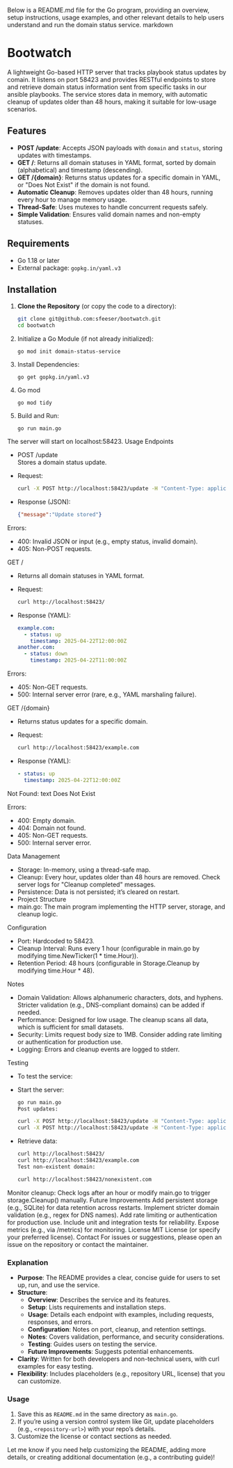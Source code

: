Below is a README.md file for the Go program, providing an overview, setup instructions, usage examples, and other relevant details to help users understand and run the domain status service.
markdown
# Bootwatch

A lightweight Go-based HTTP server that tracks playbook status updates by comain. It listens on port 58423 and provides RESTful endpoints to store and retrieve domain status information sent from specific tasks in our ansible playbooks. The service stores data in memory, with automatic cleanup of updates older than 48 hours, making it suitable for low-usage scenarios.

## Features

- **POST /update**: Accepts JSON payloads with `domain` and `status`, storing updates with timestamps.
- **GET /**: Returns all domain statuses in YAML format, sorted by domain (alphabetical) and timestamp (descending).
- **GET /{domain}**: Returns status updates for a specific domain in YAML, or "Does Not Exist" if the domain is not found.
- **Automatic Cleanup**: Removes updates older than 48 hours, running every hour to manage memory usage.
- **Thread-Safe**: Uses mutexes to handle concurrent requests safely.
- **Simple Validation**: Ensures valid domain names and non-empty statuses.

## Requirements

- Go 1.18 or later
- External package: `gopkg.in/yaml.v3`

## Installation

1. **Clone the Repository** (or copy the code to a directory):

   ``` bash
   git clone git@github.com:sfeeser/bootwatch.git
   cd bootwatch
   ```

2. Initialize a Go Module (if not already initialized):

    ```
    go mod init domain-status-service
    ```
    
4. Install Dependencies:

    ```
    go get gopkg.in/yaml.v3
    ```

6. Go mod

    ```
    go mod tidy
    ```

8. Build and Run:

    ```
    go run main.go
    ```

The server will start on localhost:58423.
Usage
Endpoints
- POST /update  
  Stores a domain status update.
- Request:

   ```bash
   curl -X POST http://localhost:58423/update -H "Content-Type: application/json" -d '{"domain":"example.com","status":"up"}'
   ```
      
- Response (JSON):

   ```json
   {"message":"Update stored"}
   ```
   
Errors:
- 400: Invalid JSON or input (e.g., empty status, invalid domain).
- 405: Non-POST requests.

GET /
- Returns all domain statuses in YAML format.
- Request:

    ```bash
    curl http://localhost:58423/
    ```
    
- Response (YAML):
    ```yaml
    example.com:
      - status: up
        timestamp: 2025-04-22T12:00:00Z
    another.com:
      - status: down
        timestamp: 2025-04-22T11:00:00Z
    ```
    
Errors:
- 405: Non-GET requests.
- 500: Internal server error (rare, e.g., YAML marshaling failure).

GET /{domain}
- Returns status updates for a specific domain.
- Request:
    ```bash
    curl http://localhost:58423/example.com
    ```
    
- Response (YAML):
       
    ```yaml
    - status: up
      timestamp: 2025-04-22T12:00:00Z
    ```

Not Found:
text
Does Not Exist

Errors:
- 400: Empty domain.
- 404: Domain not found.
- 405: Non-GET requests.
- 500: Internal server error.

Data Management
- Storage: In-memory, using a thread-safe map.
- Cleanup: Every hour, updates older than 48 hours are removed. Check server logs for "Cleanup completed" messages.
- Persistence: Data is not persisted; it’s cleared on restart.
- Project Structure
- main.go: The main program implementing the HTTP server, storage, and cleanup logic.

Configuration
- Port: Hardcoded to 58423.
- Cleanup Interval: Runs every 1 hour (configurable in main.go by modifying time.NewTicker(1 * time.Hour)).
- Retention Period: 48 hours (configurable in Storage.Cleanup by modifying time.Hour * 48).

Notes
- Domain Validation: Allows alphanumeric characters, dots, and hyphens. Stricter validation (e.g., DNS-compliant domains) can be added if needed.
- Performance: Designed for low usage. The cleanup scans all data, which is sufficient for small datasets.
- Security: Limits request body size to 1MB. Consider adding rate limiting or authentication for production use.
- Logging: Errors and cleanup events are logged to stderr.

Testing
- To test the service:
- Start the server:

    ```bash
    go run main.go
    Post updates:
    ```
    
    ```bash
    curl -X POST http://localhost:58423/update -H "Content-Type: application/json" -d '{"domain":"example.com","status":"up"}'
    curl -X POST http://localhost:58423/update -H "Content-Type: application/json" -d '{"domain":"another.com","status":"down"}'
    ```
- Retrieve data:
    ``` bash
    curl http://localhost:58423/
    curl http://localhost:58423/example.com
    Test non-existent domain:
    ```
    
    ```bash
    curl http://localhost:58423/nonexistent.com
    ```

Monitor cleanup: Check logs after an hour or modify main.go to trigger storage.Cleanup() manually.
Future Improvements
Add persistent storage (e.g., SQLite) for data retention across restarts.
Implement stricter domain validation (e.g., regex for DNS names).
Add rate limiting or authentication for production use.
Include unit and integration tests for reliability.
Expose metrics (e.g., via /metrics) for monitoring.
License
MIT License (or specify your preferred license).
Contact
For issues or suggestions, please open an issue on the repository or contact the maintainer.

### Explanation
- **Purpose**: The README provides a clear, concise guide for users to set up, run, and use the service.
- **Structure**:
  - **Overview**: Describes the service and its features.
  - **Setup**: Lists requirements and installation steps.
  - **Usage**: Details each endpoint with examples, including requests, responses, and errors.
  - **Configuration**: Notes on port, cleanup, and retention settings.
  - **Notes**: Covers validation, performance, and security considerations.
  - **Testing**: Guides users on testing the service.
  - **Future Improvements**: Suggests potential enhancements.
- **Clarity**: Written for both developers and non-technical users, with curl examples for easy testing.
- **Flexibility**: Includes placeholders (e.g., repository URL, license) that you can customize.

### Usage
1. Save this as `README.md` in the same directory as `main.go`.
2. If you’re using a version control system like Git, update placeholders (e.g., `<repository-url>`) with your repo’s details.
3. Customize the license or contact sections as needed.

Let me know if you need help customizing the README, adding more details, or creating additional documentation (e.g., a contributing guide)!
